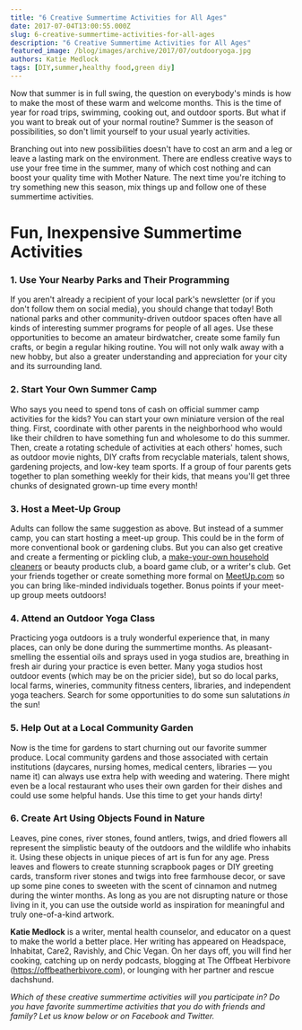 ```yaml
---
title: "6 Creative Summertime Activities for All Ages"
date: 2017-07-04T13:00:55.000Z
slug: 6-creative-summertime-activities-for-all-ages
description: "6 Creative Summertime Activities for All Ages"
featured_image: /blog/images/archive/2017/07/outdooryoga.jpg
authors: Katie Medlock
tags: [DIY,summer,healthy food,green diy]
---
```


Now that summer is in full swing, the question on everybody's minds is how to make the most of these warm and welcome months. This is the time of year for road trips, swimming, cooking out, and outdoor sports. But what if you want to break out of your normal routine? Summer is the season of possibilities, so don't limit yourself to your usual yearly activities.

Branching out into new possibilities doesn't have to cost an arm and a leg or leave a lasting mark on the environment. There are endless creative ways to use your free time in the summer, many of which cost nothing and can boost your quality time with Mother Nature. The next time you're itching to try something new this season, mix things up and follow one of these summertime activities.

# Fun, Inexpensive Summertime Activities

### 1\. Use Your Nearby Parks and Their Programming

If you aren't already a recipient of your local park's newsletter (or if you don't follow them on social media), you should change that today! Both national parks and other community-driven outdoor spaces often have all kinds of interesting summer programs for people of all ages. Use these opportunities to become an amateur birdwatcher, create some family fun crafts, or begin a regular hiking routine. You will not only walk away with a new hobby, but also a greater understanding and appreciation for your city and its surrounding land.

### 2\. Start Your Own Summer Camp

Who says you need to spend tons of cash on official summer camp activities for the kids? You can start your own miniature version of the real thing. First, coordinate with other parents in the neighborhood who would like their children to have something fun and wholesome to do this summer. Then, create a rotating schedule of activities at each others' homes, such as outdoor movie nights, DIY crafts from recyclable materials, talent shows, gardening projects, and low-key team sports. If a group of four parents gets together to plan something weekly for their kids, that means you'll get three chunks of designated grown-up time every month!

### 3\. Host a Meet-Up Group

Adults can follow the same suggestion as above. But instead of a summer camp, you can start hosting a meet-up group. This could be in the form of more conventional book or gardening clubs. But you can also get creative and create a fermenting or pickling club, a [make-your-own household cleaners](https://www.tomatoink.com/blog/posts/green-cleaning-your-home.html) or beauty products club, a board game club, or a writer's club. Get your friends together or create something more formal on [MeetUp.com](https://www.meetup.com) so you can bring like-minded individuals together. Bonus points if your meet-up group meets outdoors!

### 4\. Attend an Outdoor Yoga Class

Practicing yoga outdoors is a truly wonderful experience that, in many places, can only be done during the summertime months. As pleasant-smelling the essential oils and sprays used in yoga studios are, breathing in fresh air during your practice is even better. Many yoga studios host outdoor events (which may be on the pricier side), but so do local parks, local farms, wineries, community fitness centers, libraries, and independent yoga teachers. Search for some opportunities to do some sun salutations _in_ the sun!

### 5\. Help Out at a Local Community Garden

Now is the time for gardens to start churning out our favorite summer produce. Local community gardens and those associated with certain institutions (daycares, nursing homes, medical centers, libraries — you name it) can always use extra help with weeding and watering. There might even be a local restaurant who uses their own garden for their dishes and could use some helpful hands. Use this time to get your hands dirty!

### 6\. Create Art Using Objects Found in Nature

Leaves, pine cones, river stones, found antlers, twigs, and dried flowers all represent the simplistic beauty of the outdoors and the wildlife who inhabits it. Using these objects in unique pieces of art is fun for any age. Press leaves and flowers to create stunning scrapbook pages or DIY greeting cards, transform river stones and twigs into free farmhouse decor, or save up some pine cones to sweeten with the scent of cinnamon and nutmeg during the winter months. As long as you are not disrupting nature or those living in it, you can use the outside world as inspiration for meaningful and truly one-of-a-kind artwork.

**Katie Medlock** is a writer, mental health counselor, and educator on a quest to make the world a better place. Her writing has appeared on Headspace, Inhabitat, Care2, Ravishly, and Chic Vegan. On her days off, you will find her cooking, catching up on nerdy podcasts, blogging at The Offbeat Herbivore (<https://offbeatherbivore.com>), or lounging with her partner and rescue dachshund.

_Which of these creative summertime activities will you participate in? Do you have favorite summertime activities that you do with friends and family? Let us know below or on Facebook and Twitter._
